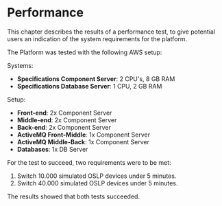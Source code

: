 # Performance

This chapter describes the results of a performance test, to give potential users an indication of the system requirements for the platform.

The Platform was tested with the following AWS setup:

Systems:

* **Specifications Component Server**: 2 CPU's, 8 GB RAM
* **Specifications Database Server**: 1 CPU, 2 GB RAM

Setup:

* **Front-end**: 2x Component Server
* **Middle-end**: 2x Component Server
* **Back-end**: 2x Component Server
* **ActiveMQ Front-Middle**: 1x Component Server
* **ActiveMQ Middle-Back**: 1x Component Server
* **Databases**: 1x DB Server

For the test to succeed, two requirements were to be met:

1. Switch 10.000 simulated OSLP devices under 5 minutes.
2. Switch 40.000 simulated OSLP devices under 5 minutes.

The results showed that both tests succeeded.

